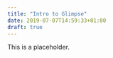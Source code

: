 ```yaml
---
title: "Intro to Glimpse"
date: 2019-07-07T14:59:33+01:00
draft: true
---
```


This is a placeholder.
